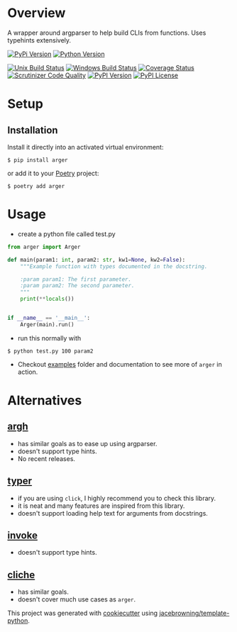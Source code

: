 # Overview

A wrapper around argparser to help build CLIs from functions. Uses typehints extensively.

[![PyPi Version](https://img.shields.io/pypi/v/arger.svg?style=flat)](https://pypi.python.org/pypi/arger)
[![Python Version](https://img.shields.io/pypi/pyversions/returns.svg)](https://pypi.org/project/arger/)

[![Unix Build Status](https://img.shields.io/travis/jnoortheen/arger/master.svg?label=unix)](https://travis-ci.org/jnoortheen/arger)
[![Windows Build Status](https://img.shields.io/appveyor/ci/jnoortheen/arger/master.svg?label=windows)](https://ci.appveyor.com/project/jnoortheen/arger)
[![Coverage Status](https://img.shields.io/coveralls/jnoortheen/arger/master.svg)](https://coveralls.io/r/jnoortheen/arger)
[![Scrutinizer Code Quality](https://img.shields.io/scrutinizer/g/jnoortheen/arger.svg)](https://scrutinizer-ci.com/g/jnoortheen/arger/?branch=master)
[![PyPI Version](https://img.shields.io/pypi/v/arger.svg)](https://pypi.org/project/arger)
[![PyPI License](https://img.shields.io/pypi/l/arger.svg)](https://pypi.org/project/arger)

# Setup

## Installation

Install it directly into an activated virtual environment:

```text
$ pip install arger
```

or add it to your [Poetry](https://poetry.eustace.io/) project:

```text
$ poetry add arger
```

# Usage
- create a python file called test.py
```python
from arger import Arger

def main(param1: int, param2: str, kw1=None, kw2=False):
    """Example function with types documented in the docstring.

    :param param1: The first parameter.
    :param param2: The second parameter.
    """
    print(**locals())


if __name__ == '__main__':
    Arger(main).run()
```

- run this normally with 

```shell script
$ python test.py 100 param2
```

- Checkout [examples](./tests/examples) folder and documentation to see more of `arger` in action.

# Alternatives

## [argh](https://argh.readthedocs.io/en/latest/tutorial.html) 
 - has similar goals as to ease up using argparser. 
 - doesn't support type hints. 
 - No recent releases.

## [typer](https://github.com/tiangolo/typer)
 - if you are using `click`, I highly recommend you to check this library.
 - it is neat and many features are inspired from this library.
 - doesn't support loading help text for arguments from docstrings.
 
## [invoke](http://www.pyinvoke.org/) 
 - doesn't support type hints.

## [cliche](https://github.com/kootenpv/cliche)
 - has similar goals. 
 - doesn't cover much use cases as `arger`.

This project was generated with [cookiecutter](https://github.com/audreyr/cookiecutter) using [jacebrowning/template-python](https://github.com/jacebrowning/template-python).
